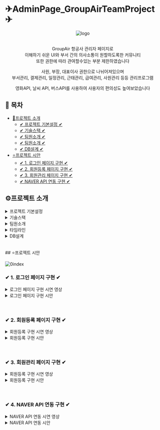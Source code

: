 # ✈AdminPage_GroupAirTeamProject✈

<div style="text-align: center;">

  ![logo](https://github.com/1thsdpdms1/SecondProject_AdminPage_Yeeun/assets/154856610/26c1d58c-949b-4250-887a-1e22df8a065d)

<br>
GroupAir 항공사 관리자 페이지로 <br>
이해하기 쉬운 UI와 부서 간의 의사소통이 원할하도록한 커뮤니티<br>
또한 권한에 따라 관여할수있는 부분 제한하였습니다

사원, 부장, 대표이사 권한으로 나뉘어져있으며 <br>
부서관리, 결제관리, 일정관리, 근태관리, 급여관리, 사원관리 등등 관리프로그램

영화API, 날씨 API, 버스API를 사용하여 사용자의 편의성도 높여보았습니다
</div>

## 📌 목차

* [🔎프로젝트 소개](#프로젝트-소개)
  + [✔ 프로젝트 기본설정 ✔](#프로젝트-기본설정)
  + [✔ 기술스택 ✔](#프로젝트-기본설정)
  + [✔ 팀원소개 ✔](#Chatbot-구현)
  + [✔ 팀원소개 ✔](#팀원소개)
  + [✔ DB설계 ✔](#DB설계)
* [⭐프로젝트 시안](#프로젝트-시안)
  + [✔ 1. 로그인 페이지 구현 ✔](#-1-로그인-페이지-구현-)
  + [✔ 2. 회원등록 페이지 구현  ✔](#-2-회원등록-페이지-구현-)
  + [✔ 3. 회원관리 페이지 구현 ✔](#-3-회원관리-페이지-구현-)
  + [✔ NAVER API 연동 구현 ✔](#-4-naver-api-연동-구현-)


## ⚙프로젝트 소개

<details>
<summary>프로젝트 기본설정</summary>
<li> 2024/05/11~2024/06/07 </li>
<li> 항공 관리자 페이지 </li>
<li> 팀장 1명, 팀원 4명 (총 5인) _팀장으로 참여 </li>
<li> 프로젝트명 : GroupAir TeamProject </li>
<li> 프로그래밍 언어 : JAVA </li>
<li> 프레임워크 : Springboot 2.7.11 </li>
<li> 데이터베이스 : MySql8 </li>
<li> 개발툴 : IntelliJ </li>
<li> 템플릿 엔진 : Thymeleaf (HTML + css) </li>
</details>

<details>
<summary> 기술스택 </summary>
<img src="https://img.shields.io/badge/javaScript-F7DF1E?style=for-the-badge&logo=javascript&logoColor=white">
<img src="https://img.shields.io/badge/springboot-6DB33F?style=for-the-badge&logo=springboot**&logoColor=white">
<img src="https://img.shields.io/badge/springsecurity-6DB33F?style=for-the-badge&logo=springsecurity&logoColor=white">
<img src="https://img.shields.io/badge/html5-E34F26?style=for-the-badge&logo=html5&logoColor=white">
<img src="https://img.shields.io/badge/css3-1572B6?style=for-the-badge&logo=css3&logoColor=white">
<img src="https://img.shields.io/badge/thymeleaf-005F0F?style=for-the-badge&logo=thymeleaf&logoColor=white">
<img src="https://img.shields.io/badge/mysql-4479A1?style=for-the-badge&logo=mysql&logoColor=white">
<img src="https://img.shields.io/badge/amazonwebservices-232F3E?style=for-the-badge&logo=amazonwebservices&logoColor=white">
<img src="https://img.shields.io/badge/amazonrds-527FFF?style=for-the-badge&logo=amazonrds&logoColor=white">
<img src="https://img.shields.io/badge/amazons3-569A31?style=for-the-badge&logo=amazons3&logoColor=white">
<img src="https://img.shields.io/badge/amazonecs-FF9900?style=for-the-badge&logo=amazonecs&logoColor=white">
<img src="https://img.shields.io/badge/gradle-02303A?style=for-the-badge&logo=gradle&logoColor=white">
<img src="https://img.shields.io/badge/git-F05032?style=for-the-badge&logo=git&logoColor=white">
<img src="https://img.shields.io/badge/github-181717?style=for-the-badge&logo=github&logoColor=white">



</details>

<details>
<summary> 팀원소개</summary>

<table>
  <tbody>
    <tr>
      <th align="center"><a href=""><img src="https://github.com/1thsdpdms1/FirstProject_ShopingMall_Yeeun/assets/154856610/e4f3a019-1688-4879-bf23-9e791e3b56a5" width="100px;" alt=""/><br /><sub><b>FE 팀장 : 손예은</b></sub></a><br /></th>
      <th align="center"><a href=""><img src="https://github.com/1thsdpdms1/FirstProject_ShopingMall_Yeeun/assets/154856610/a92bfe84-63f4-45b1-800c-4fc5c8512513" width="100px;" alt=""/><br /><sub><b>FE 팀원 : 박**</b></sub></a><br /></th>
      <th align="center"><a href=""><img src="https://github.com/1thsdpdms1/FirstProject_ShopingMall_Yeeun/assets/154856610/ea52beb1-8420-4f6b-9028-ff0f247dc895" width="100px;" alt=""/><br /><sub><b>FE 팀원 : 이** </b></sub></a><br /></th>
      <th align="center"><a href=""><img src="https://github.com/1thsdpdms1/FirstProject_ShopingMall_Yeeun/assets/154856610/becb61fa-7a36-43fc-a00c-aa20be5ec767" width="100px;" alt=""/><br /><sub><b>FE 팀원 : 심 **</b></sub></a><br /></th>
      <th align="center"><a href=""><img src="https://github.com/1thsdpdms1/FirstProject_ShopingMall_Yeeun/assets/154856610/c690bc9c-0d05-4067-a3d6-5ece66b61620" width="100px;" alt=""/><br /><sub><b>FE 팀원 : 조** </b></sub></a><br /></th>
</tr>
<tr>

<td>CI/CD, DB설계, <br>로그인, <br>naver(oauth, Mail, 조직연동),<br> 사원관리</td>
<td> 회사일정, 게시판 관리 </td>
<td> db설계, 근태관리, <br>급여관리, 항공편관리(map) </td>
<td> chatbot, 부서관리 </td>
<td> 결재관리</td>
</tr>
  </tbody>
</table>


</details>


<details>
<summary> 타임라인</summary>

![image](https://github.com/1thsdpdms1/FirstProject_ShopingMall_Yeeun/assets/154856610/c491040a-4bc0-43e9-9675-2a06484d6661)

</details>

<details>
<summary> DB설계 </summary>

![image](https://github.com/1thsdpdms1/FirstProject_ShopingMall_Yeeun/assets/154856610/ea0ccc32-1659-4d5e-845d-26a46bcbff69)


</details>
<br>


<br>
## ⭐프로젝트 시안

![0index](https://github.com/1thsdpdms1/FirstProject_ShopingMall_Yeeun/assets/154856610/db119b68-1233-4c54-aada-19e26998e761)


### ✔ 1. 로그인 페이지 구현 ✔
<details>
<summary>로그인 페이지 구현 시연 영상</summary>

![로그인](https://github.com/1thsdpdms1/FirstProject_ShopingMall_Yeeun/assets/154856610/3dd99fdb-f2d5-4347-b780-07eb49913627)


</details>

<details>
<summary>로그인 페이지 구현 시안 </summary>

<img src="https://github.com/1thsdpdms1/FirstProject_ShopingMall_Yeeun/assets/154856610/be6cd692-0bf4-4d4f-a77c-b4a98c5c544b" width="700" height="400"/>

- admin이 등록한 사원만 로그인이 가능하며 컨셉에 맞는 로고와 색상을 사용해 디자인
- 로그인 실패 시에는 예외처리를 위한 스프링 시큐리티의 커스텀 인증실패 핸들러를 사용
- 발생한 예외에 따라 적절한 메세지를 설정
- 로그인 실패시 로그인창 하단에 예외문구를 띄워 처리

<img src="https://github.com/1thsdpdms1/FirstProject_ShopingMall_Yeeun/assets/154856610/5c1c70f6-6ba7-437d-9e1d-406e29c03b2f" width="700" height="400"/>

- 로그인시 자신의 정보가 잘 기억이 나지 않는다면 아이디 찾기와 비밀번호 찾기 가능
- 아이디 찾기는 자신의 이름과 전화번호를 입력하게 하고 그 정보를 가지고 findUserEmailByNameAndPhone을 사용하여 이메일(즉 아이디)를 찾아
alert창에 나오도록 함

<img src="https://github.com/1thsdpdms1/FirstProject_ShopingMall_Yeeun/assets/154856610/31f6aeb1-ab88-4cbd-9a7a-e1cccb5f8fe5" width="700" height="400"/>

- 비밀번호 찾기는 이메일과 이름을 입력하게 하여 그 정보를 가지고 findUserPwByUserEmailAndName을 사용하여 그 회원을 찾고 새비밀번호로 변경하도록
- 이 과정이 끝나고 로그인시도를 할수있도록 로그인페이지로 이동하게 설정

</details>
<br>
<br>

### ✔ 2. 회원등록 페이지 구현 ✔
<details>
<summary>회원등록 구현 시연 영상</summary>

![회원등록](https://github.com/1thsdpdms1/FirstProject_ShopingMall_Yeeun/assets/154856610/d0fb066b-f951-44fc-ae44-57fa2ac0b4f7)

</details>

<details>
<summary>회원등록 구현 시안 </summary>

<img src="https://github.com/1thsdpdms1/FirstProject_ShopingMall_Yeeun/assets/154856610/0ab7a1f7-413d-4223-9bba-540187f8b6a3" width="700" height="400"/>

- admin권한으로 로그인시 회원 등록메뉴가 추가로 보여지며 회원을 등록시킬수있습니다
- 페이지의 기능들을 소개하자면 이메일 유효성 검사 및 초기 비밀번호 설정,부서연동 ,카카오 주소 api사용, 전화번호 자동 하이픈 기능이 있습니다

<img src="https://github.com/1thsdpdms1/FirstProject_ShopingMall_Yeeun/assets/154856610/a8d28892-f1bd-4ec6-b885-14106e56702d" width="700" height="400"/>

- 이메일을 입력하고 버튼을 누르면초기 비밀번호로 사용될 6자리의숫자를 랜덤함수를 이용해 만들고 입력받은 메일주소를 매개변수로한 매서드가 실행
- MimeMessageHelper는 이메일의 속성을 설정할수있는데 이때 수신자를 입력받은 메일주소로 설정, 내용에는 초기 비밀번호에 사용할 랜덤한 숫자를 포함한 메세지를 작성
- 그외 발신자와 이메일의 제목을 설정
- 발신이 완료되면 alert창과 함께 비밀번호 input창에 초기 비밀번호 값이 입력
  <img src="https://github.com/1thsdpdms1/FirstProject_ShopingMall_Yeeun/assets/154856610/952718cf-2e9c-468d-844c-c748e7652d92" width="700" height="400"/>

- 주소입력시 카카오api를 사용하여 통일된 주소값을 가지도록 구현
- 우편번호찾기버튼을 클릭시 카카오 주소검색창이 뜨고 우편번호와 주소값이 input창에 입력
- 상세주소는 직접 입력할수있으며 위 주소와 상세주소를 합친 주소를 만들어 합친주소를 db에 저장

</details>
<br>
<br>

### ✔ 3. 회원관리 페이지 구현 ✔
<details>
<summary>회원등록 구현 시연 영상</summary>

![회원디테일](https://github.com/1thsdpdms1/FirstProject_ShopingMall_Yeeun/assets/154856610/6e3c2d0d-9cd8-496f-9383-d3ee2a981f7c)

</details>

<details>
<summary>회원등록 구현 시안 </summary>
<img src="https://github.com/1thsdpdms1/FirstProject_ShopingMall_Yeeun/assets/154856610/65a17770-addd-41a4-9d60-75ac817e5bf6" width="700" height="400"/>
<img src="https://github.com/1thsdpdms1/FirstProject_ShopingMall_Yeeun/assets/154856610/3010afbe-2b53-43e1-9d3a-d8c3ebdf8f12" width="700" height="400"/>
<img src="https://github.com/1thsdpdms1/FirstProject_ShopingMall_Yeeun/assets/154856610/b883b030-df45-4a52-bd27-68d95083c450" width="700" height="400"/>
</details>

<br>
<br>

### ✔ 4. NAVER API 연동 구현 ✔
<details>
<summary> NAVER API 연동 시연 영상</summary>

![네이버](https://github.com/1thsdpdms1/FirstProject_ShopingMall_Yeeun/assets/154856610/96a948d0-07f1-4625-8088-f524f15b0065)

</details>

<details>
<summary> NAVER API 연동 시안 </summary>
<img src="https://github.com/1thsdpdms1/FirstProject_ShopingMall_Yeeun/assets/154856610/be052358-a031-490a-8b61-10930ba24942" width="700" height="400"/>
<img src="https://github.com/1thsdpdms1/FirstProject_ShopingMall_Yeeun/assets/154856610/2e1e1442-558d-4335-b5c9-a3922b37945c" width="700" height="400"/>
<img src="https://github.com/1thsdpdms1/FirstProject_ShopingMall_Yeeun/assets/154856610/548c880f-211b-4698-bda5-41e0c9904ed5" width="700" height="400"/>
<img src="https://github.com/1thsdpdms1/FirstProject_ShopingMall_Yeeun/assets/154856610/849ec12c-b34c-4f6d-8206-40a5813fdcc2" width="700" height="400"/>
<img src="https://github.com/1thsdpdms1/FirstProject_ShopingMall_Yeeun/assets/154856610/cdb9263e-9560-4150-9576-8fabba21b7bb" width="700" height="400"/>
<img src="https://github.com/1thsdpdms1/FirstProject_ShopingMall_Yeeun/assets/154856610/37645692-79d7-4979-83bf-99dc63a215fe" width="700" height="400"/>
<img src="https://github.com/1thsdpdms1/FirstProject_ShopingMall_Yeeun/assets/154856610/98eb68f9-994b-4c00-8cc0-13f391ffe24e" width="700" height="400"/>
</details>
